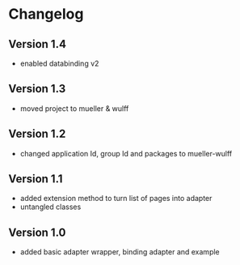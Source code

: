 # Changelog

## Version 1.4

- enabled databinding v2

## Version 1.3

- moved project to mueller & wulff

## Version 1.2

- changed application Id, group Id and packages to mueller-wulff

## Version 1.1

- added extension method to turn list of pages into adapter
- untangled classes

## Version 1.0

- added basic adapter wrapper, binding adapter and example